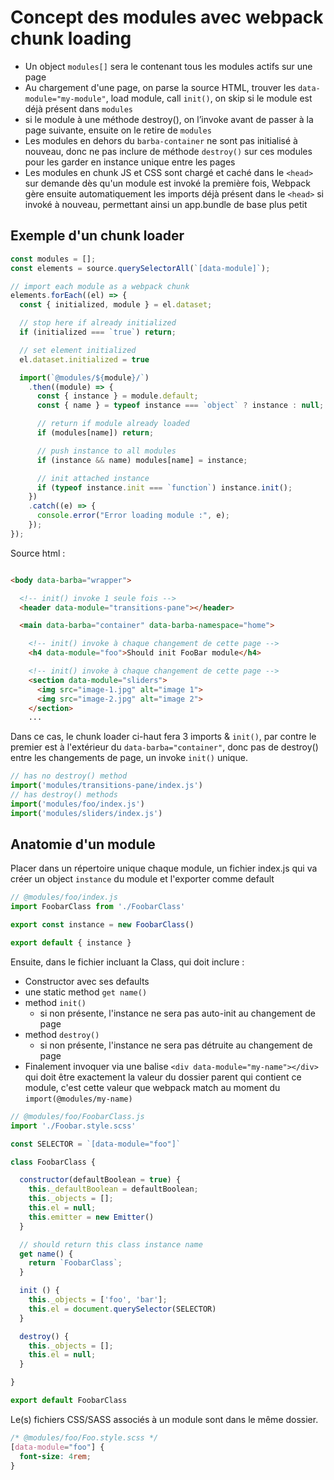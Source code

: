 # Concept des modules avec webpack chunk loading

* Un object ```modules[]``` sera le contenant tous les modules actifs sur une page
* Au chargement d'une page, on parse la source HTML, trouver les ```data-module="my-module"```, load module, call ```init()```, on skip si le module est déjà présent dans ```modules```
* si le module à une méthode destroy(), on l’invoke avant de passer à la page suivante, ensuite on le retire de ```modules```
* Les modules en dehors du ```barba-container``` ne sont pas initialisé à nouveau, donc ne pas inclure de méthode ```destroy()``` sur ces modules pour les garder en instance unique entre les pages
* Les modules en chunk JS et CSS sont chargé et caché dans le ```<head>``` sur demande dès qu'un module est invoké la première fois, Webpack gère ensuite automatiquement les imports déjà présent dans le ```<head>``` si invoké à nouveau, permettant ainsi un app.bundle de base plus petit

## Exemple d'un chunk loader

```js
const modules = [];
const elements = source.querySelectorAll(`[data-module]`);

// import each module as a webpack chunk
elements.forEach((el) => {
  const { initialized, module } = el.dataset;

  // stop here if already initialized
  if (initialized === `true`) return;

  // set element initialized
  el.dataset.initialized = true

  import(`@modules/${module}/`)
    .then((module) => {
      const { instance } = module.default;
      const { name } = typeof instance === `object` ? instance : null;

      // return if module already loaded
      if (modules[name]) return;

      // push instance to all modules
      if (instance && name) modules[name] = instance;

      // init attached instance
      if (typeof instance.init === `function`) instance.init();
    })
    .catch((e) => {
      console.error("Error loading module :", e);
    });
});
```

Source html :

```html

<body data-barba="wrapper">

  <!-- init() invoke 1 seule fois -->
  <header data-module="transitions-pane"></header>

  <main data-barba="container" data-barba-namespace="home">

    <!-- init() invoke à chaque changement de cette page -->
    <h4 data-module="foo">Should init FooBar module</h4>

    <!-- init() invoke à chaque changement de cette page -->
    <section data-module="sliders">
      <img src="image-1.jpg" alt="image 1">
      <img src="image-2.jpg" alt="image 2">
    </section>
    ...
```

Dans ce cas, le chunk loader ci-haut fera 3 imports & ```init()```, par contre le premier est à l'extérieur du ```data-barba="container"```, donc pas de destroy() entre les changements de page, un invoke ```init()``` unique.

```js
// has no destroy() method
import('modules/transitions-pane/index.js')
// has destroy() methods
import('modules/foo/index.js')
import('modules/sliders/index.js')
```

## Anatomie d'un module

Placer dans un répertoire unique chaque module, un fichier index.js qui va créer un object ```instance``` du module et l'exporter comme default

```js
// @modules/foo/index.js
import FoobarClass from './FoobarClass'

export const instance = new FoobarClass()

export default { instance }
```

Ensuite, dans le fichier incluant la Class, qui doit inclure :

* Constructor avec ses defaults
* une static method ```get name()```
* method ```init()```
  * si non présente, l'instance ne sera pas auto-init au changement de page
* method ```destroy()```
  * si non présente, l'instance ne sera pas détruite au changement de page
* Finalement invoquer via une balise ```<div data-module="my-name"></div>``` qui doit être exactement la valeur du dossier parent qui  contient ce module, c'est cette valeur que webpack match au moment du ```import(@modules/my-name)```


```js
// @modules/foo/FoobarClass.js
import './Foobar.style.scss'

const SELECTOR = `[data-module="foo"]`

class FoobarClass {

  constructor(defaultBoolean = true) {
    this._defaultBoolean = defaultBoolean;
    this._objects = [];
    this.el = null;
    this.emitter = new Emitter()
  }

  // should return this class instance name
  get name() {
    return `FoobarClass`;
  }

  init () {
    this._objects = ['foo', 'bar'];
    this.el = document.querySelector(SELECTOR)
  }

  destroy() {
    this._objects = [];
    this.el = null;
  }

}

export default FoobarClass
```

Le(s) fichiers CSS/SASS associés à un module sont dans le même dossier.

```css
/* @modules/foo/Foo.style.scss */
[data-module="foo"] {
  font-size: 4rem;
}
```